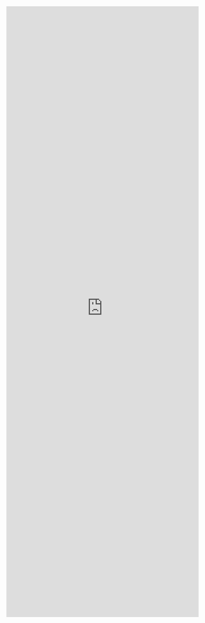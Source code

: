 <iframe 
    title='SwatchColorPicker Examples'
    src='https://fabricweb.z5.web.core.windows.net/pr-deploy-site/refs/heads/master/fabric-website-resources/dist/index.html#/examples/swatchcolorpicker?docsExample=true'
    frameborder='no'
    height='1600'
    style='width: 100%;'
>